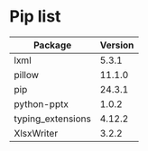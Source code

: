 # Pip list

| **Package**       | **Version** |
| ----------------- | ------- |
| lxml              | 5.3.1 |
| pillow            | 11.1.0 |
| pip               | 24.3.1 |
| python-pptx       | 1.0.2 |
| typing_extensions | 4.12.2 |
| XlsxWriter        | 3.2.2 |
